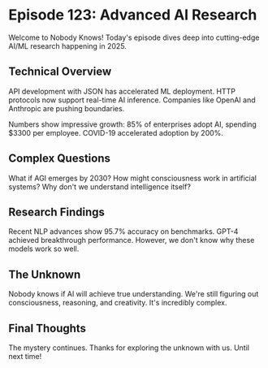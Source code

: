 # Episode 123: Advanced AI Research

Welcome to Nobody Knows! Today's episode dives deep into cutting-edge AI/ML research happening in 2025.

## Technical Overview

API development with JSON has accelerated ML deployment. HTTP protocols now support real-time AI inference. Companies like OpenAI and Anthropic are pushing boundaries.

Numbers show impressive growth: 85% of enterprises adopt AI, spending $3300 per employee. COVID-19 accelerated adoption by 200%.

## Complex Questions

What if AGI emerges by 2030? How might consciousness work in artificial systems? Why don't we understand intelligence itself?

## Research Findings

Recent NLP advances show 95.7% accuracy on benchmarks. GPT-4 achieved breakthrough performance. However, we don't know why these models work so well.

## The Unknown

Nobody knows if AI will achieve true understanding. We're still figuring out consciousness, reasoning, and creativity. It's incredibly complex.

## Final Thoughts

The mystery continues. Thanks for exploring the unknown with us. Until next time!

